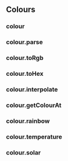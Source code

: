 ## Colours

### colour

### colour.parse

### colour.toRgb

### colour.toHex

### colour.interpolate

### colour.getColourAt

### colour.rainbow

### colour.temperature

### colour.solar
